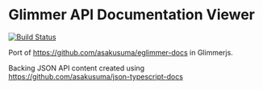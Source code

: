 # Glimmer API Documentation Viewer

[![Build Status](https://travis-ci.org/glimmerjs/glimmer-api-docs.svg?branch=master)](https://travis-ci.org/glimmerjs/glimmer-api-docs)

Port of https://github.com/asakusuma/eglimmer-docs in Glimmerjs.

Backing JSON API content created using https://github.com/asakusuma/json-typescript-docs
